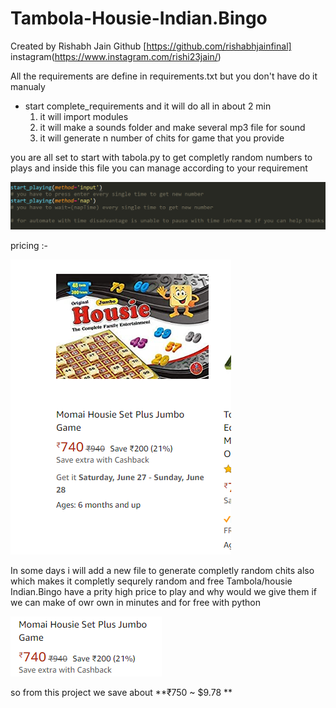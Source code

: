 # Tambola-Housie-Indian.Bingo
Created by Rishabh Jain Github [https://github.com/rishabhjainfinal] instagram(https://www.instagram.com/rishi23jain/)

All the requirements are define in requirements.txt
but you don't have do it manualy
 - start complete_requirements and it will do all in about 2 min
    1. it will import modules
    2. it will make a sounds folder and make several mp3 file for sound 
    3. it will generate n number of chits for game that you provide 

you are all set to start with tabola.py to get completly random numbers to plays and inside this file you can manage according to your requirement

<p align="center">
  <img src=https://github.com/rishabhjainfinal/Tambola-Housie-Indian.Bingo/blob/master/info.png >
</p>

pricing :-
<p align="left">
  <img src=https://github.com/rishabhjainfinal/Tambola-Housie-Indian.Bingo/blob/master/Screenshot%20(42).png >
</p>

In some days i will add a new file to generate completly random chits also which makes it completly sequrely random and free
Tambola/housie Indian.Bingo have a prity high price to play and why would we give them if we can make of owr own in minutes and for free with python

<p align="left">
  <img src=https://github.com/rishabhjainfinal/Tambola-Housie-Indian.Bingo/blob/master/cost.png >
</p>

so from this project we save about **₹750 ~ $9.78 **
